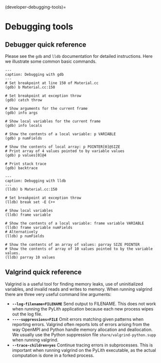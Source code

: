 (developer-debugging-tools)=
# Debugging tools
## Debugger quick reference

Please see the `gdb` and `lldb` documentation for detailed instructions.
Here we illustrate some common basic commands.

```{code-block} console
---
caption: Debugging with gdb
---
# Set breakpoint at line 150 of Material.cc
(gdb) b Material.cc:150

# Set breakpoint at exception throw
(gdb) catch throw

# Show arguments for the current frame
(gdb) info args

# Show local variables for the current frame
(gdb) info locals

# Show the contents of a local variable: p VARIABLE
(gdb) p numFields

# Show the contents of local array: p POINTER[0]@SIZE
# Print array of 4 values pointed to by variable values
(gdb) p values[0]@4

# Print stack trace
(gdb) backtrace
```

```{code-block} console
---
caption: Debugging with lldb
---
(lldb) b Material.cc:150

# Set breakpoint at exception throw
(lldb) break set -E C++

# Show local variables
(lldb) frame variable

# Show the contents of a local variable: frame variable VARIABLE
(lldb) frame variable numFields
# Alternatively
(lldb) p numFields

# Show the contents of an array of values: parray SIZE POINTER
# Show the contents of array of 10 values pointed to by the variable values.
(lldb) parray 10 values
```

## Valgrind quick reference

Valgrind is a useful tool for finding memory leaks, use of uninitialized variables, and invalid reads and writes to memory.
When running valgrind there are three very useful command line arguments:

* **`--log-filename=FILENAME`** Send output to FILENAME. This does not work when running the PyLith
application because each new process wipes out the log file.
* **`----suppressions=FILE`** Omit errors matching given patterns when reporting errors. Valgrind often reports lots of errors arising from the way OpenMPI and Python handle memory allocation and deallocation. We usually use the Python suppression file `share/valgrind-python.supp` when running valgrind.
* **`--trace-children=yes`** Continue tracing errors in subprocesses. This is important when running valgrind on the PyLith executable, as the actual computation is done in a forked process.
